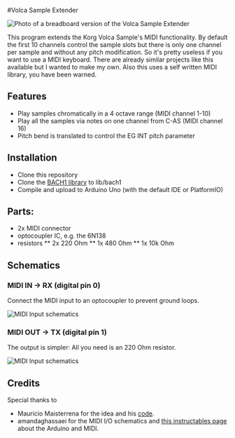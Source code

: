 #Volca Sample Extender  

![Photo of a breadboard version of the Volca Sample Extender](http://i.imgur.com/uyWQOWH.jpg)

This program extends the Korg Volca Sample's MIDI functionality. By default the first 10 channels control the sample slots but there is only one channel per sample and without any pitch modification. So it's pretty useless if you want to use a MIDI keyboard. There are already similar projects like this available but I wanted to make my own. Also this uses a self written MIDI library, you have been warned. 

## Features
* Play samples chromatically in a 4 octave range (MIDI channel 1-10)
* Play all the samples via notes on one channel from C-AS (MIDI channel 16)
* Pitch bend is translated to control the EG INT pitch parameter

## Installation
* Clone this repository
* Clone the [BACH1 library](https://github.com/derdogan/bach1) to lib/bach1
* Compile and upload to Arduino Uno (with the default IDE or PlatformIO)

## Parts:
* 2x MIDI connector
* optocoupler IC, e.g. the 6N138
* resistors
** 2x 220 Ohm
** 1x 480 Ohm
** 1x 10k Ohm

## Schematics
### MIDI IN  -> RX (digital pin 0)
Connect the MIDI input to an optocoupler to prevent ground loops.

![MIDI Input schematics](http://i.imgur.com/Ew5b6qE.jpg)


### MIDI OUT  -> TX (digital pin 1)
The output is simpler: All you need is an 220 Ohm resistor.

![MIDI Input schematics](http://i.imgur.com/fK5Aqsk.jpg)

## Credits
Special thanks to
* Mauricio Maisterrena for the idea and his [code](https://github.com/mmaisterrena/Volca_Simple).
* amandaghassaei for the MIDI I/O schematics and [this instructables page](http://www.instructables.com/id/Send-and-Receive-MIDI-with-Arduino/?ALLSTEPS) about the Arduino and MIDI.
